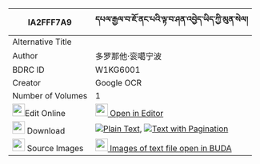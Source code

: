 |IA2FFF7A9|དཔལ་རྒྱལ་བ་ཇོ་ནང་པའི་ལྟ་བ་ཤན་འབྱེད་ཡིད་ཀྱི་མུན་སེལ། 
| --- | --- 
|Alternative Title |
|Author| 多罗那他·衮噶宁波
|BDRC ID | W1KG6001
|Creator | Google OCR
|Number of Volumes| 1
|<img width="25" src="https://img.icons8.com/color/25/000000/edit-property.png">Edit Online| [<img width="25" src="https://avatars.githubusercontent.com/u/45091458?s=200&v=4"> Open in Editor](http://editor.openpecha.org/IA2FFF7A9)
|<img width="25" src="https://img.icons8.com/fluent/48/000000/download-2.png"/>  Download | [![](https://img.icons8.com/color/20/000000/txt.png)Plain Text](https://github.com/Openpecha/IA2FFF7A9/releases/download/v1/pal_gyalwa_jo_nangpa_i_tawa_sh_plain_IA2FFF7A9.zip), [![](https://img.icons8.com/color/20/000000/txt.png)Text with Pagination](https://github.com/Openpecha/IA2FFF7A9/releases/download/v1/pal_gyalwa_jo_nangpa_i_tawa_sh_pages_IA2FFF7A9.zip)
|<img width="25" src="https://img.icons8.com/plasticine/100/000000/pictures-folder.png"/>  Source Images | [<img width="25" src="https://library.bdrc.io/icons/BUDA-small.svg"> Images of text file open in BUDA](https://library.bdrc.io/show/bdr:W1KG6001)